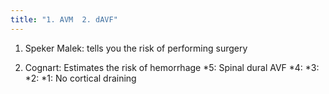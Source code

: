 ```yaml
---
title: "1. AVM  2. dAVF"
---
```

1. Speker Malek: tells you the risk of performing surgery 

2. Cognart: Estimates the risk of hemorrhage
*5: Spinal dural AVF
*4: 
*3:
*2:
*1: No cortical draining

